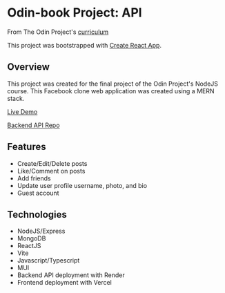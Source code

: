 # Odin-book Project: API

From The Odin Project's [curriculum](https://www.theodinproject.com/lessons/nodejs-odin-book)

This project was bootstrapped with [Create React App](https://github.com/facebook/create-react-app).

## Overview

This project was created for the final project of the Odin Project's NodeJS course. This Facebook clone web application was created using a MERN stack.

[Live Demo](https://odin-facebook-client.vercel.app/)

[Backend API Repo](https://github.com/amandakso/odin-facebook-api)

## Features

- Create/Edit/Delete posts
- Like/Comment on posts
- Add friends
- Update user profile username, photo, and bio
- Guest account

## Technologies

- NodeJS/Express
- MongoDB
- ReactJS
- Vite
- Javascript/Typescript
- MUI
- Backend API deployment with Render
- Frontend deployment with Vercel
